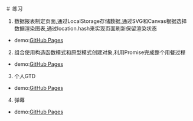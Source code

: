 ＃ 练习
1. 数据报表制定页面,通过LocalStorage存储数据,通过SVG和Canvas根据选择数据渲染图表,通过location.hash来实现页面刷新保留渲染状态
- demo:[GitHub Pages](https://isuye.github.io/practice/min/index.html)
2. 组合使用构造函数模式和原型模式创建对象,利用Promise完成整个用餐过程
- demo:[GitHub Pages](https://isuye.github.io/practice/restaurant/index.html)
3. 个人GTD
- demo:[GitHub Pages](https://isuye.github.io/practice/task0003/index.html)
4. 弹幕
- demo:[GitHub Pages](https://isuye.github.io/practice/barrage/index.html)
